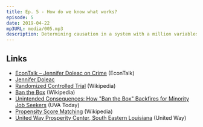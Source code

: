 ```yaml
---
title: Ep. 5 - How do we know what works?
episode: 5
date: 2019-04-22
mp3URL: media/005.mp3
description: Determining causation in a system with a million variables is hard.
---
```


## Links

- [EconTalk – Jennifer Doleac on Crime](http://www.econtalk.org/jennifer-doleac-on-crime/) (EconTalk)
- [Jennifer Doleac](http://jenniferdoleac.com)
- [Randomized Controlled Trial](https://en.wikipedia.org/wiki/Randomized_controlled_trial) (Wikipedia)
- [Ban the Box](https://en.wikipedia.org/wiki/Ban_the_Box) (Wikipedia)
- [Unintended Consequences: How "Ban the Box" Backfires for Minority Job Seekers](https://news.virginia.edu/content/unintended-consequences-how-ban-box-backfires-minority-job-seekers) (UVA Today)
- [Propensity Score Matching](https://en.wikipedia.org/wiki/Propensity_score_matching) (Wikipedia)
- [United Way Prosperity Center, South Eastern Louisiana](http://www.unitedwaysela.org/j-wayne-leonard-prosperity-center) (United Way)

